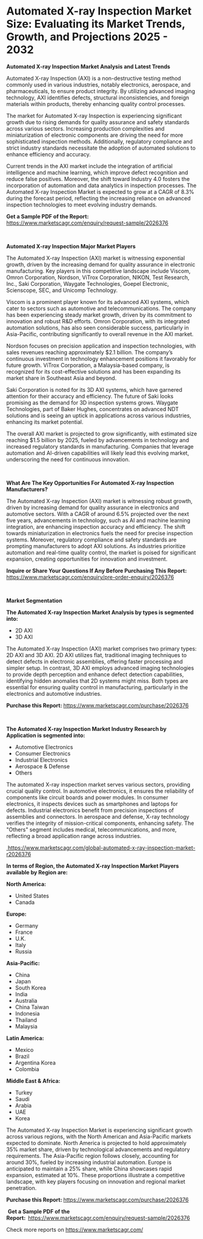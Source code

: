 <p><h1>Automated X-ray Inspection Market Size: Evaluating its Market Trends, Growth, and Projections 2025 - 2032</h1></p><p><strong>Automated X-ray Inspection Market Analysis and Latest Trends</strong></p>
<p><p>Automated X-ray Inspection (AXI) is a non-destructive testing method commonly used in various industries, notably electronics, aerospace, and pharmaceuticals, to ensure product integrity. By utilizing advanced imaging technology, AXI identifies defects, structural inconsistencies, and foreign materials within products, thereby enhancing quality control processes. </p><p>The market for Automated X-ray Inspection is experiencing significant growth due to rising demands for quality assurance and safety standards across various sectors. Increasing production complexities and miniaturization of electronic components are driving the need for more sophisticated inspection methods. Additionally, regulatory compliance and strict industry standards necessitate the adoption of automated solutions to enhance efficiency and accuracy.</p><p>Current trends in the AXI market include the integration of artificial intelligence and machine learning, which improve defect recognition and reduce false positives. Moreover, the shift toward Industry 4.0 fosters the incorporation of automation and data analytics in inspection processes. The Automated X-ray Inspection Market is expected to grow at a CAGR of 8.3% during the forecast period, reflecting the increasing reliance on advanced inspection technologies to meet evolving industry demands.</p></p>
<p><strong>Get a Sample PDF of the Report:&nbsp;</strong> <a href="https://www.marketscagr.com/enquiry/request-sample/2026376?utm_campaign=3221&utm_medium=2&utm_source=Github&utm_content=ia&utm_term=30032025&utm_id=automated-x-ray-inspection">https://www.marketscagr.com/enquiry/request-sample/2026376</a></p>
<p>&nbsp;</p>
<p><strong>Automated X-ray Inspection Major Market Players</strong></p>
<p><p>The Automated X-ray Inspection (AXI) market is witnessing exponential growth, driven by the increasing demand for quality assurance in electronic manufacturing. Key players in this competitive landscape include Viscom, Omron Corporation, Nordson, ViTrox Corporation, NIKON, Test Research, Inc., Saki Corporation, Waygate Technologies, Goepel Electronic, Scienscope, SEC, and Unicomp Technology.</p><p>Viscom is a prominent player known for its advanced AXI systems, which cater to sectors such as automotive and telecommunications. The company has been experiencing steady market growth, driven by its commitment to innovation and robust R&D efforts. Omron Corporation, with its integrated automation solutions, has also seen considerable success, particularly in Asia-Pacific, contributing significantly to overall revenue in the AXI market.</p><p>Nordson focuses on precision application and inspection technologies, with sales revenues reaching approximately $2.1 billion. The company’s continuous investment in technology enhancement positions it favorably for future growth. ViTrox Corporation, a Malaysia-based company, is recognized for its cost-effective solutions and has been expanding its market share in Southeast Asia and beyond.</p><p>Saki Corporation is noted for its 3D AXI systems, which have garnered attention for their accuracy and efficiency. The future of Saki looks promising as the demand for 3D inspection systems grows. Waygate Technologies, part of Baker Hughes, concentrates on advanced NDT solutions and is seeing an uptick in applications across various industries, enhancing its market potential.</p><p>The overall AXI market is projected to grow significantly, with estimated size reaching $1.5 billion by 2025, fueled by advancements in technology and increased regulatory standards in manufacturing. Companies that leverage automation and AI-driven capabilities will likely lead this evolving market, underscoring the need for continuous innovation.</p></p>
<p>&nbsp;</p>
<p><strong>What Are The Key Opportunities For Automated X-ray Inspection Manufacturers?</strong></p>
<p><p>The Automated X-ray Inspection (AXI) market is witnessing robust growth, driven by increasing demand for quality assurance in electronics and automotive sectors. With a CAGR of around 6.5% projected over the next five years, advancements in technology, such as AI and machine learning integration, are enhancing inspection accuracy and efficiency. The shift towards miniaturization in electronics fuels the need for precise inspection systems. Moreover, regulatory compliance and safety standards are prompting manufacturers to adopt AXI solutions. As industries prioritize automation and real-time quality control, the market is poised for significant expansion, creating opportunities for innovation and investment.</p></p>
<p><strong>Inquire or Share Your Questions If Any Before Purchasing This Report:</strong> <a href="https://www.marketscagr.com/enquiry/pre-order-enquiry/2026376?utm_campaign=3221&utm_medium=2&utm_source=Github&utm_content=ia&utm_term=30032025&utm_id=automated-x-ray-inspection">https://www.marketscagr.com/enquiry/pre-order-enquiry/2026376</a></p>
<p>&nbsp;</p>
<p><strong>Market Segmentation</strong></p>
<p><strong>The Automated X-ray Inspection Market Analysis by types is segmented into:</strong></p>
<p><ul><li>2D AXI</li><li>3D AXI</li></ul></p>
<p><p>The Automated X-ray Inspection (AXI) market comprises two primary types: 2D AXI and 3D AXI. 2D AXI utilizes flat, traditional imaging techniques to detect defects in electronic assemblies, offering faster processing and simpler setup. In contrast, 3D AXI employs advanced imaging technologies to provide depth perception and enhance defect detection capabilities, identifying hidden anomalies that 2D systems might miss. Both types are essential for ensuring quality control in manufacturing, particularly in the electronics and automotive industries.</p></p>
<p><strong>Purchase this Report:&nbsp;</strong><a href="https://www.marketscagr.com/purchase/2026376?utm_campaign=3221&utm_medium=2&utm_source=Github&utm_content=ia&utm_term=30032025&utm_id=automated-x-ray-inspection">https://www.marketscagr.com/purchase/2026376</a></p>
<p>&nbsp;</p>
<p><strong>The Automated X-ray Inspection Market Industry Research by Application is segmented into:</strong></p>
<p><ul><li>Automotive Electronics</li><li>Consumer Electronics</li><li>Industrial Electronics</li><li>Aerospace & Defense</li><li>Others</li></ul></p>
<p><p>The automated X-ray inspection market serves various sectors, providing crucial quality control. In automotive electronics, it ensures the reliability of components like circuit boards and power modules. In consumer electronics, it inspects devices such as smartphones and laptops for defects. Industrial electronics benefit from precision inspections of assemblies and connectors. In aerospace and defense, X-ray technology verifies the integrity of mission-critical components, enhancing safety. The "Others" segment includes medical, telecommunications, and more, reflecting a broad application range across industries.</p></p>
<p><a href="https://www.marketscagr.com/global-automated-x-ray-inspection-market-r2026376?utm_campaign=3221&utm_medium=2&utm_source=Github&utm_content=ia&utm_term=30032025&utm_id=automated-x-ray-inspection">&nbsp;https://www.marketscagr.com/global-automated-x-ray-inspection-market-r2026376</a></p>
<p><strong>In terms of Region, the Automated X-ray Inspection Market Players available by Region are:</strong></p>
<p>
    <p> <strong> North America: </strong>
        <ul>
            <li>United States</li>
            <li>Canada</li>
        </ul>
        </p> 
    <p> <strong> Europe: </strong>
        <ul>
            <li>Germany</li>
            <li>France</li>
            <li>U.K.</li>
            <li>Italy</li>
            <li>Russia</li>
        </ul>
        </p> 
    <p> <strong> Asia-Pacific: </strong>
        <ul>
            <li>China</li>
            <li>Japan</li>
            <li>South Korea</li>
            <li>India</li>
            <li>Australia</li>
            <li>China Taiwan</li>
            <li>Indonesia</li>
            <li>Thailand</li>
            <li>Malaysia</li>
        </ul>
        </p> 
    <p> <strong> Latin America: </strong>
        <ul>
            <li>Mexico</li>
            <li>Brazil</li>
            <li>Argentina Korea</li>
            <li>Colombia</li>
        </ul>
        </p> 
    <p> <strong> Middle East & Africa: </strong>
        <ul>
            <li>Turkey</li>
            <li>Saudi</li>
            <li>Arabia</li>
            <li>UAE</li>
            <li>Korea</li>
        </ul>
    </p>
    </p>
<p><p>The Automated X-ray Inspection Market is experiencing significant growth across various regions, with the North American and Asia-Pacific markets expected to dominate. North America is projected to hold approximately 35% market share, driven by technological advancements and regulatory requirements. The Asia-Pacific region follows closely, accounting for around 30%, fueled by increasing industrial automation. Europe is anticipated to maintain a 25% share, while China showcases rapid expansion, estimated at 10%. These proportions illustrate a competitive landscape, with key players focusing on innovation and regional market penetration.</p></p>
<p><strong>Purchase this Report: </strong><a href="https://www.marketscagr.com/purchase/2026376?utm_campaign=3221&utm_medium=2&utm_source=Github&utm_content=ia&utm_term=30032025&utm_id=automated-x-ray-inspection">https://www.marketscagr.com/purchase/2026376</a></p>
<p>&nbsp;<strong>Get a Sample PDF of the Report:&nbsp;&nbsp;</strong><a href="https://www.marketscagr.com/enquiry/request-sample/2026376?utm_campaign=3221&utm_medium=2&utm_source=Github&utm_content=ia&utm_term=30032025&utm_id=automated-x-ray-inspection">https://www.marketscagr.com/enquiry/request-sample/2026376</a></p>
<p><strong></strong></p>
<p>Check more reports on <a href="https://www.marketscagr.com/?utm_campaign=3221&utm_medium=2&utm_source=Github&utm_content=ia&utm_term=30032025&utm_id=automated-x-ray-inspection">https://www.marketscagr.com/</a></p>
